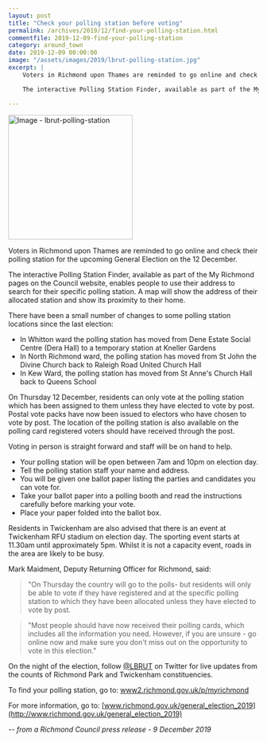 ```yaml
---
layout: post
title: "Check your polling station before voting"
permalink: /archives/2019/12/find-your-polling-station.html
commentfile: 2019-12-09-find-your-polling-station
category: around_town
date: 2019-12-09 00:00:00
image: "/assets/images/2019/lbrut-polling-station.jpg"
excerpt: |
    Voters in Richmond upon Thames are reminded to go online and check their polling station for the upcoming General Election on the 12 December.

    The interactive Polling Station Finder, available as part of the My Richmond pages on the Council website, enables people to use their address to search for their specific polling station. A map will show the address of their allocated station and show its proximity to their home.

---
```

<a href="/assets/images/2019/lbrut-polling-station.jpg" title="Click for a larger image"><img src="/assets/images/2019/lbrut-polling-station-thumb.jpg" width="250" alt="Image - lbrut-polling-station"  class="photo right"/></a>

Voters in Richmond upon Thames are reminded to go online and check their polling station for the upcoming General Election on the 12 December.

The interactive Polling Station Finder, available as part of the My Richmond pages on the Council website, enables people to use their address to search for their specific polling station. A map will show the address of their allocated station and show its proximity to their home.

There have been a small number of changes to some polling station locations since the last election:

- In Whitton ward the polling station has moved from Dene Estate Social Centre (Dera Hall) to a temporary station at Kneller Gardens
- In North Richmond ward, the polling station has moved from St John the Divine Church back to Raleigh Road United Church Hall
- In Kew Ward, the polling station has moved from St Anne's Church Hall back to Queens School

On Thursday 12 December, residents can only vote at the polling station which has been assigned to them unless they have elected to vote by post.  Postal vote packs have now been issued to electors who have chosen to vote by post. The location of the polling station is also available on the polling card registered voters should have received through the post.

Voting in person is straight forward and staff will be on hand to help.

- Your polling station will be open between 7am and 10pm on election day.
- Tell the polling station staff your name and address.
- You will be given one ballot paper listing the parties and candidates you can vote for.
- Take your ballot paper into a polling booth and read the instructions carefully before marking your vote.
- Place your paper folded into the ballot box.

Residents in Twickenham are also advised that there is an event at Twickenham RFU stadium on election day. The sporting event starts at 11.30am until approximately 5pm. Whilst it is not a capacity event, roads in the area are likely to be busy.

Mark Maidment, Deputy Returning Officer for Richmond, said:

> "On Thursday the country will go to the polls- but residents will only be able to vote if they have registered and at the specific polling station to which they have been allocated unless they have elected to vote by post.

> "Most people should have now received their polling cards, which includes all the information you need. However, if you are unsure - go online now and make sure you don't miss out on the opportunity to vote in this election."

On the night of the election, follow [@LBRUT]([twitter.com/LBRUT](https://twitter.com/LBRUT)) on Twitter for live updates from the counts of Richmond Park and Twickenham constituencies.

To find your polling station, go to: [www2.richmond.gov.uk/p/myrichmond](http://www2.richmond.gov.uk/p/myrichmond)

For more information, go to: [www.richmond.gov.uk/general_election_2019](http://www.richmond.gov.uk/general_election_2019)

<cite>-- from a Richmond Council press release - 9 December 2019</cite>
